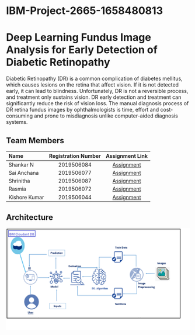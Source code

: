 # IBM-Project-2665-1658480813
# Deep Learning Fundus Image Analysis for Early Detection of Diabetic Retinopathy
Diabetic Retinopathy (DR) is a common complication of diabetes mellitus, which causes lesions on the retina that affect vision. If it is not detected early, it can lead to blindness. Unfortunately, DR is not a reversible process, and treatment only sustains vision. DR early detection and treatment can significantly reduce the risk of vision loss. The manual diagnosis process of DR retina fundus images by ophthalmologists is time, effort and cost-consuming and prone to misdiagnosis unlike computer-aided diagnosis systems. 

## Team Members
| Name      | Registration Number | Assignment Link     |
| :---        |    :----:   |          :----: |
| Shankar N      | 2019506084       | [Assignment](https://github.com/IBM-EPBL/IBM-Project-2665-1658480813/tree/main/Assignments/Team%20Lead)  |
| Sai Anchana   | 2019506077        | [Assignment](https://github.com/IBM-EPBL/IBM-Project-2665-1658480813/tree/main/Assignments/M3%20Lead)     |
| Shrinitha    |  2019506087    |[Assignment](https://github.com/IBM-EPBL/IBM-Project-2665-1658480813/tree/main/Assignments/M4%20Lead) |
| Rasmia    |  2019506072    |[Assignment](https://github.com/IBM-EPBL/IBM-Project-2665-1658480813/tree/main/Assignments/M2%20Lead)|
| Kishore Kumar    |  2019506044    |[Assignment](https://github.com/IBM-EPBL/IBM-Project-2665-1658480813/tree/main/Assignments/M1%20Lead) |

## Architecture
![Architecture Diagram](/architecture.png)


